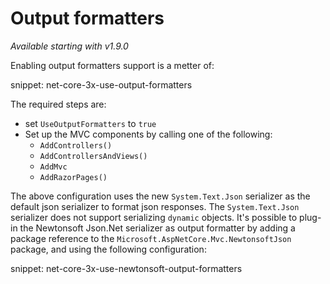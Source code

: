 # Output formatters

_Available starting with v1.9.0_

Enabling output formatters support is a metter of:

snippet: net-core-3x-use-output-formatters

The required steps are:

- set `UseOutputFormatters` to `true`
- Set up the MVC components by calling one of the following:
  - `AddControllers()`
  - `AddControllersAndViews()`
  - `AddMvc`
  - `AddRazorPages()`

The above configuration uses the new `System.Text.Json` serializer as the default json serializer to format json responses. The `System.Text.Json` serializer does not support serializing `dynamic` objects. It's possible to plug-in the Newtonsoft Json.Net serializer as output formatter by adding a package reference to the `Microsoft.AspNetCore.Mvc.NewtonsoftJson` package, and using the following configuration:

snippet: net-core-3x-use-newtonsoft-output-formatters
